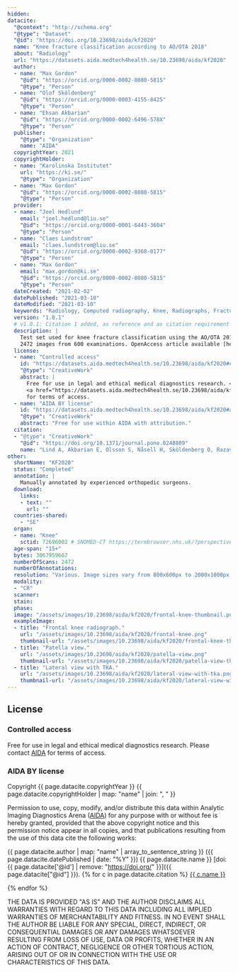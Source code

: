 ```yaml
---
hidden:
datacite:
  "@context": "http://schema.org"
  "@type": "Dataset"
  "@id": "https://doi.org/10.23698/aida/kf2020"
  name: "Knee fracture classification according to AO/OTA 2018"
  about: "Radiology"
  url: "https://datasets.aida.medtech4health.se/10.23698/aida/kf2020"
  author:
  - name: "Max Gordon"
    "@id": "https://orcid.org/0000-0002-8080-5815"
    "@type": "Person"
  - name: "Olof Sköldenberg"
    "@id": "https://orcid.org/0000-0003-4155-8425"
    "@type": "Person"
  - name: "Ehsan Akbarian"
    "@id": "https://orcid.org/0000-0002-6496-578X"
    "@type": "Person"
  publisher:
    "@type": "Organization"
    name: "AIDA"
  copyrightYear: 2021
  copyrightHolder:
  - name: "Karolinska Institutet"
    url: "https://ki.se/"
    "@type": "Organization"
  - name: "Max Gordon"
    "@id": "https://orcid.org/0000-0002-8080-5815"
    "@type": "Person"
  provider:
  - name: "Joel Hedlund"
    email: "joel.hedlund@liu.se"
    "@id": "https://orcid.org/0000-0001-6443-3604"
    "@type": "Person"
  - name: "Claes Lundstrom"
    email: "claes.lundstrom@liu.se"
    "@id": "https://orcid.org/0000-0002-9368-0177"
    "@type": "Person"
  - name: "Max Gordon"
    email: "max.gordon@ki.se"
    "@id": "https://orcid.org/0000-0002-8080-5815"
    "@type": "Person"
  dateCreated: "2021-02-02"
  datePublished: "2021-03-10"
  dateModified: "2021-03-10"
  keywords: "Radiology, Computed radiography, Knee, Radiographs, Fractures, AO-classification"
  version: "1.0.1"
  # v1.0.1: Citation 1 added, as reference and as citation requirement for sharing.
  description: |
    Test set used for knee fracture classification using the AO/OTA 2018 classification.
    2472 images from 600 examinations. OpenAccess article available [here](https://doi.org/10.1371/journal.pone.0248809).
  license:
  - name: "Controlled access"
    id: "https://datasets.aida.medtech4health.se/10.23698/aida/kf2020#controlled-access"
    "@type": "CreativeWork"
    abstract: |
      Free for use in legal and ethical medical diagnostics research. <br/> Please contact
      <a href="https://datasets.aida.medtech4health.se/10.23698/aida/kf2020#download">AIDA</a>
      for terms of access.
  - name: "AIDA BY license"
    id: "https://datasets.aida.medtech4health.se/10.23698/aida/kf2020#aida-by-ca-license"
    "@type": "CreativeWork"
    abstract: "Free for use within AIDA with attribution."
  citation:
  - "@type": "CreativeWork"
    "@id": "https://doi.org/10.1371/journal.pone.0248809"
    name: "Lind A, Akbarian E, Olsson S, Nåsell H, Sköldenberg O, Razavian AS, et al. (2021) Artificial intelligence for the classification of fractures around the knee in adults according to the 2018 AO/OTA classification system. PLoS ONE 16(4): e0248809. https://doi.org/10.1371/journal.pone.0248809"
other:
  shortName: "KF2020"
  status: "Completed"
  annotation: |
    Manually annotated by experienced orthopedic surgeons.
  download:
    links:
    - text: ""
      url: ""
  countries-shared:
    - "SE"
  organ:
  - name: "Knee"
    sctid: 72696002 # SNOMED-CT https://termbrowser.nhs.uk/?perspective=full&conceptId1=%s
  age-span: "15+"
  bytes: 3067959667
  numberOfScans: 2472
  numberOfAnnotations:
  resolution: "Various. Image sizes vary from 800x600px to 2000x1000px."
  modality:
  - "CR"
  scanner:
  stain:
  phase:
  image: "/assets/images/10.23698/aida/kf2020/frontal-knee-thumbnail.png"
  exampleImage:
  - title: "Frontal knee radiograph."
    url: "/assets/images/10.23698/aida/kf2020/frontal-knee.png"
    thumbnail-url: "/assets/images/10.23698/aida/kf2020/frontal-knee-thumbnail.png"
  - title: "Patella view."
    url: "/assets/images/10.23698/aida/kf2020/patella-view.png"
    thumbnail-url: "/assets/images/10.23698/aida/kf2020/patella-view-thumbnail.png"
  - title: "Lateral view with TKA."
    url: "/assets/images/10.23698/aida/kf2020/lateral-view-with-tka.png"
    thumbnail-url: "/assets/images/10.23698/aida/kf2020/lateral-view-with-tka-thumbnail.png"
---
```

## License
### Controlled access
Free for use in legal and ethical medical diagnostics research. Please contact
<a href="https://datasets.aida.medtech4health.se/10.23698/aida/kf2020#download">AIDA</a>
for terms of access.

### AIDA BY license
Copyright
{{ page.datacite.copyrightYear }}
{{ page.datacite.copyrightHolder | map: "name" |  join: ", " }}

Permission to use, copy, modify, and/or distribute this data within Analytic
Imaging Diagnostics Arena ([AIDA](https://medtech4health.se/aida)) for any
purpose with or without fee is hereby granted, provided that the above copyright
notice and this permission notice appear in all copies, and that publications
resulting from the use of this data cite the following works:

{{ page.datacite.author | map: "name" | array_to_sentence_string }}
({{ page.datacite.datePublished | date: "%Y" }})
{{ page.datacite.name }}
[doi:{{ page.datacite['@id'] | remove: "https://doi.org/" }}]({{ page.datacite["@id"] }}).
{% for c in page.datacite.citation %}
  [{{ c.name }}]({{c["@id"]}})

{% endfor %}

THE DATA IS PROVIDED "AS IS" AND THE AUTHOR DISCLAIMS ALL WARRANTIES WITH REGARD
TO THIS DATA INCLUDING ALL IMPLIED WARRANTIES OF MERCHANTABILITY AND FITNESS. IN
NO EVENT SHALL THE AUTHOR BE LIABLE FOR ANY SPECIAL, DIRECT, INDIRECT, OR
CONSEQUENTIAL DAMAGES OR ANY DAMAGES WHATSOEVER RESULTING FROM LOSS OF USE, DATA
OR PROFITS, WHETHER IN AN ACTION OF CONTRACT, NEGLIGENCE OR OTHER TORTIOUS
ACTION, ARISING OUT OF OR IN CONNECTION WITH THE USE OR CHARACTERISTICS OF THIS
DATA.
